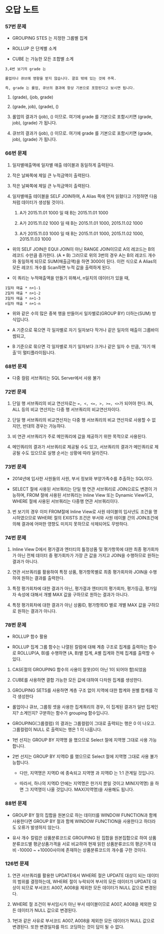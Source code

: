 # 오답 노트

### 57번 문제

- GROUPING STES 는 지정한 그룹별 집계

- ROLLUP 은 단계별 소계

- CUBE 는 가능한 모든 조합별 소계

```
3,4번 보기의 grade 는

롤업이나 큐브에 영향을 받지 않습니다. 괄호 밖에 있는 것에 주목.

즉, grade 는 롤업, 큐브의 결과에 항상 기본으로 포함된다고 보시면 됩니다.
```
1) (grade), (job, grade) 

2) (grade, job), (grade), ()

3) 롤업의 결과가 (job), () 이므로. 여기에 grade 를 기본으로 포함시키면 (grade, job), (grade) 가 됩니다.

4) 큐브의 결과가 (job), () 이므로. 여기에 grade 를 기본으로 포함시키면 (grade, job), (grade) 가 됩니다.

### 66번 문제

1) 일자별매출액에 일자별 매출 테이블과 동일하게 출력된다.

2) 작은 날짜쪽에 제일 큰 누적금액이 출력된다.

4) 작은 날짜쪽에 제일 큰 누적금액이 출력된다.

3) 일자별매출 테이블을 SELF JOIN하여, A Alias 쪽에 먼저 읽혔다고 가정하면 다음처럼 데이터가 생성될 것이다.

    1. A가 2015.11.01 1000 일 때 B는 2015.11.01 1000

    2. A가 2015.11.02 1000 일 때 B는 2015.11.01 1000, 2015.11.02 1000

    3. A가 2015.11.03 1000 일 때 B는 2015.11.01 1000, 2015.11.02 1000, 2015.11.03 1000

- 위의 SELF JOIN은 EQUI JOIN이 아닌 RANGE JOIN이므로 A의 레코드는 B의 레코드 수만큼 증가한다. (A * B) 그러므로 위의 3번의 경우 A는 B의 레코드 개수와 동일하게 되므로 SUM(매출금액)을 하면 3000이 된다. 이런 식으로 A Alias의 모든 레코드 개수를 Scan하면 누적 값을 출력하게 된다.

- 이 쿼리는 누적매출액을 만들기 위해서, n일치의 데이터가 있을 때,

```
1일차 매출 * n+1-1
2일차 매출 * n+1-2
3일차 매출 * n+1-3
n일차 매출 * n+1-n
```

- 위와 같은 수의 많은 중복 행을 만들어서 일자별로(GROUP BY) 더하는(SUM) 방식입니다.

- A 기준으로 묶으면 각 일자별로 자기 일자보다 작거나 같은 일자의 매출이 그룹바이썸되고,

- B 기준으로 묶으면 각 일자별로 자기 일자보다 크거나 같은 일자 수 만큼, '자기 매출'이 멀티플라이됩니다.

### 68번 문제

- 다중 컬럼 서브쿼리는 SQL Server에서 사용 불가

### 72번 문제

1) 단일 행 서브쿼리의 비교 연산자로는 `=, <, <=, >, >=, <>`가 되어야 한다. IN, ALL 등의 비교 연산지는 다중 행 서브쿼리의 비교연산자이다.

2) 단일 행 서브쿼리의 비교연산자는 다중 행 서브쿼리의 비교 연산자로 사용할 수 없지만, 반대의 경우는 가능하다.

3) 비 연관 서브쿼리가 주로 메인쿼리에 값을 제공하기 위한 목적으로 사용된다.

4) 메인쿼리의 결과가 서브쿼리로 제공될 수도 있고, 서브쿼리의 결과가 메인쿼리로 제공될 수도 있으므로 실행 순서는 상황에 따라 달라진다.

### 73번 문제

- 2014년에 입사한 사원들의 사원, 부서 정보와 부양가족수를 추출하는 SQL이다.

- SELECT 절에 사용된 서브쿼리는 단일 행 연관 서브쿼리로 JOIN으로도 변경이 가능하며, FROM 절에 사용된 서브쿼리는 Inline View 또는 Dynamic View이고, WHERE 절에 사용된 서브쿼리는 다중행 연관 서브쿼리이다.

3) 번 보기의 경우 이미 FROM절에 Inline View로 사원 테이블의 입사년도 조건을 명시하였으므로 WHERE 절의 EXISTS 조건은 부서와 사원 테이블 간의 JOIN조건에 의해 결과에 어떠한 영향도 미치지 못하므로 삭제되어도 무방하다.

### 74번 문제

1) Inline View D에서 평가결과 엔터티의 틀정상품 및 평가항목에 대한 최종 평가회차가 아닌 전체 데이터 중 평가회차가 가장 큰 값을 가지고 JOIN을 수행하므로 원하는 결과가 아니다.

2) 연관 서브쿼리를 활용하여 특정 상품, 평가항목별로 최종 평가회차와 JOIN을 수행하여 원하는 결과를 출력한다.

3) 특정 평가회차에 대한 결과가 아닌, 평가결과 엔터티의 평가회차, 평가등급, 평가일자 속성에 대해서 개별 MAX 값을 구하므로 원하는 결과가 아니다.

4) 특정 평가회차에 대한 결과가 아닌 상품ID, 평가항목ID 별로 개별 MAX 값을 구하므로 원하는 결과가 아니다.

### 78번 문제

- ROLLUP 함수 활용

- ROLLUP 집계 그룹 함수는 나열된 칼럼에 대해 계층 구조로 집계를 출력하는 함수로 ROLLUP(A, B)를 수행하면 (A, B)별 집계, A별 집계와 전체 집계를 출력할 수 있다.

1) CASE절의 GROUPING 함수의 사용이 잘못(0이 아닌 1이 되어야 함)되었음

3) CUBE를 사용하면 결합 가능한 모든 값에 대하여 다차원 집계를 생성한다.

4) GROUPING SETS를 사용하면 계층 구조 없이 지역에 대한 합계와 원별 합계를 각각 생성한다

- 롤업이나 큐브, 그룹핑 셋을 사용한 집계쿼리의 경우, 이 집계된 결과가 일반 집계인지? 소계인지? 구분하는 함수가 grouping 함수입니다.

- GROUPING(그룹컬럼) 의 결과는 그룹컬럼이 그대로 출력되는 행은 0 이 나오고. 그룹컬럼이 NULL 로 출력되는 행은 1 이 나옵니다.

- 1번 선지는 GROUP BY 지역명 을 했으므로 Select 절에 지역명 그대로 사용 가능합니다.

- 2번 선지는 GROUP BY 지역ID 를 했으므로 Select 절에 지역명 그대로 사용 불가능합니다.

    - 다만, 지역명은 지역ID 에 종속되고 지역명 과 지역ID 는 1:1 관계일 것입니다.

    - 따라서, 하나의 지역ID 안에는 지역명은 한가지 뿐일 것이고 MIN(지역명) 을 하면 그 지역명이 나올 것입니다. MAX(지역명)을 사용해도 됩니다.

### 88번 문제

- GROUP BY 절의 집합을 원본으로 하는 데이터를 WINDOW FUNCTION과 함께 사용한다면 GROUP BY 절과 함께 WINDOW FUNCTION을 사용한다고 하더라도 오류가 발생하지 않는다.

- 유사 개수 칼럼은 상품분류코드로 GROUPING 된 집합을 원본집합으로 하여 상품분류코드별 평균상품가격을 서로 비교하여 현재 읽힌 상품분류코드의 평균가격 대비 -10000 ~ +10000사이에 존재하는 상품분류코드의 개수를 구한 것이다.

### 126번 문제

1. 연관 서브쿼리를 활용한 UPDATE에서 WHERE 절은 UPDATE 대상이 되는 데이터의 범위를 결정하는데, WHERE 절이 누락되어 부서의 모든 데이터가 UPDATE 대상이 되므로 부서코드 A007, A008을 제외한 모든 데이터가 NULL 값으로 변경된다.

2. WHERE 절 조건이 부서임시가 아닌 부서 테이블이므로 A007, A008을 제외한 모든 데이터가 NULL 값으로 변경된다.

4. 1번과 같은 사유로 부서코드 A007, A008을 제외한 모든 데이터가 NULL 값으로 변경된다. 또한 변경일자를 하드 코딩하는 것이 답이 될 수 없다.